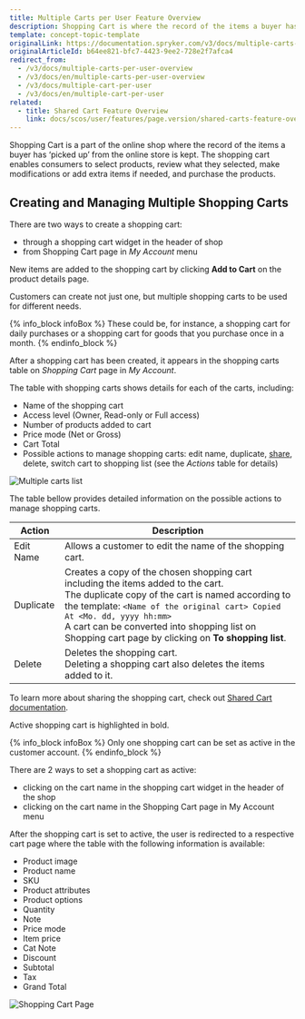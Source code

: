 ```yaml
---
title: Multiple Carts per User Feature Overview
description: Shopping Cart is where the record of the items a buyer has ‘picked up’ from the online store is kept. Select products, review them and add more with ease.
template: concept-topic-template
originalLink: https://documentation.spryker.com/v3/docs/multiple-carts-per-user-overview
originalArticleId: b64ee821-bfc7-4423-9ee2-728e2f7afca4
redirect_from:
  - /v3/docs/multiple-carts-per-user-overview
  - /v3/docs/en/multiple-carts-per-user-overview
  - /v3/docs/multiple-cart-per-user
  - /v3/docs/en/multiple-cart-per-user
related:
  - title: Shared Cart Feature Overview
    link: docs/scos/user/features/page.version/shared-carts-feature-overview.html
---
```


Shopping Cart is a part of the online shop where the record of the items a buyer has ‘picked up’ from the online store is kept. The shopping cart enables consumers to select products, review what they selected, make modifications or add extra items if needed, and purchase the products.

## Creating and Managing Multiple Shopping Carts
There are two ways to create a shopping cart:

* through a shopping cart widget in the header of shop
* from Shopping Cart page in *My Account* menu

New items are added to the shopping cart by clicking **Add to Cart** on the product details page.

Customers can create not just one, but multiple shopping carts to be used for different needs.

{% info_block infoBox %}
These could be, for instance, a shopping cart for daily purchases or a shopping cart for goods that you purchase once in a month.
{% endinfo_block %}

After a shopping cart has been created, it appears in the shopping carts table on _Shopping Cart_ page in _My Account_.

The table with shopping carts shows details for each of the carts, including:

* Name of the shopping cart
* Access level (Owner, Read-only or Full access)
* Number of products added to cart
* Price mode (Net or Gross)
* Cart Total
* Possible actions to manage shopping carts: edit name, duplicate, [share](/docs/scos/user/features/{{page.version}}/shared-carts-feature-overview.html), delete, switch cart to shopping list (see the *Actions* table for details)

![Multiple carts list](https://spryker.s3.eu-central-1.amazonaws.com/docs/Features/Shopping+Cart/Cart/Multiple+Carts+per+User+Feature+Overview/multiple-carts-list.png) 

The table bellow provides detailed information on the possible actions to manage shopping carts.

| Action | Description |
| --- | --- |
| Edit Name | Allows a customer to edit the name of the shopping cart. |
| Duplicate | Creates a copy of the chosen shopping cart including the items added to the cart.<br>The duplicate copy of the cart is named according to the template: `<Name of the original cart> Copied At <Mo. dd, yyyy hh:mm>` <br>A cart can be converted into shopping list on Shopping cart page by clicking on **To shopping list**.|
| Delete | Deletes the shopping cart. <br>Deleting a shopping cart also deletes the items added to it. |

To learn more about sharing the shopping cart, check out [Shared Cart documentation](/docs/scos/user/features/{{page.version}}/shared-carts-feature-overview.html).

Active shopping cart is highlighted in bold.

{% info_block infoBox %}
Only one shopping cart can be set as active in the customer account.
{% endinfo_block %}

There are 2 ways to set a shopping cart as active:

* clicking on the cart name in the shopping cart widget in the header of the shop
* clicking on the cart name in the Shopping Cart page in My Account menu

After the shopping cart is set to active, the user is redirected to a respective cart page where the table with the following information is available:

* Product image
* Product name
* SKU
* Product attributes
* Product options
* Quantity
* Note
* Price mode
* Item price
* Cat Note
* Discount
* Subtotal
* Tax
* Grand Total

![Shopping Cart Page](https://spryker.s3.eu-central-1.amazonaws.com/docs/Features/Shopping+Cart/Cart/Multiple+Carts+per+User+Feature+Overview/shopping-cart-page.png) 


<!--**See also:**

* Learn about MultiCart module
* Learn about MultiCartDataImport module
-->

<!-- Last review date: Oct 29, 2018 -- by Andrew Chekanov -->
